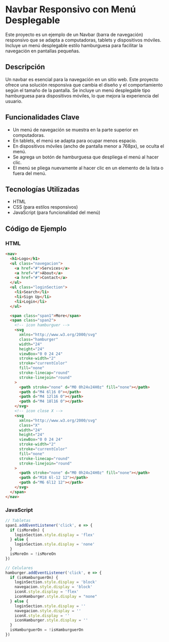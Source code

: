 # Navbar Responsivo con Menú Desplegable

Este proyecto es un ejemplo de un Navbar (barra de navegación) responsivo que se
adapta a computadoras, tablets y dispositivos móviles. Incluye un menú
desplegable estilo hamburguesa para facilitar la navegación en pantallas
pequeñas.

## Descripción

Un navbar es esencial para la navegación en un sitio web. Este proyecto ofrece
una solución responsiva que cambia el diseño y el comportamiento según el tamaño
de la pantalla. Se incluye un menú desplegable tipo hamburguesa para
dispositivos móviles, lo que mejora la experiencia del usuario.

## Funcionalidades Clave

- Un menú de navegación se muestra en la parte superior en computadoras.
- En tablets, el menú se adapta para ocupar menos espacio.
- En dispositivos móviles (ancho de pantalla menor a 768px), se oculta el menú.
- Se agrega un botón de hamburguesa que despliega el menú al hacer clic.
- El menú se pliega nuevamente al hacer clic en un elemento de la lista o fuera
  del menú.

## Tecnologías Utilizadas

- HTML
- CSS (para estilos responsivos)
- JavaScript (para funcionalidad del menú)

## Código de Ejemplo

### HTML

```html
<nav>
  <h1>Logo</h1>
  <ul class="navegacion">
    <a href="#">Services</a>
    <a href="#">About</a>
    <a href="#">Contact</a>
  </ul>
  <ul class="loginSection">
    <li>Search</li>
    <li>Sign Up</li>
    <li>Login</li>
  </ul>

  <span class="span1">More</span>
  <span class="span2">
    <!-- icon hamburguer -->
    <svg
      xmlns="http://www.w3.org/2000/svg"
      class="hamburger"
      width="24"
      height="24"
      viewBox="0 0 24 24"
      stroke-width="2"
      stroke="currentColor"
      fill="none"
      stroke-linecap="round"
      stroke-linejoin="round"
    >
      <path stroke="none" d="M0 0h24v24H0z" fill="none"></path>
      <path d="M4 6l16 0"></path>
      <path d="M4 12l16 0"></path>
      <path d="M4 18l16 0"></path>
    </svg>
    <!-- icon close X -->
    <svg
      xmlns="http://www.w3.org/2000/svg"
      class="X"
      width="24"
      height="24"
      viewBox="0 0 24 24"
      stroke-width="2"
      stroke="currentColor"
      fill="none"
      stroke-linecap="round"
      stroke-linejoin="round"
    >
      <path stroke="none" d="M0 0h24v24H0z" fill="none"></path>
      <path d="M18 6l-12 12"></path>
      <path d="M6 6l12 12"></path>
    </svg>
  </span>
</nav>
```

### JavaScript

```JavaScript
// Tabletas
span1.addEventListener('click', e => {
  if (isMoreOn) {
    loginSection.style.display = 'flex'
  } else {
    loginSection.style.display = 'none'
  }
  isMoreOn = !isMoreOn
})

// Celulares
hamburger.addEventListener('click', e => {
  if (isHamburguerOn) {
    loginSection.style.display = 'block'
    navegacion.style.display = 'block'
    iconX.style.display = 'flex'
    iconHamburger.style.display = "none"
  } else {
    loginSection.style.display = ''
    navegacion.style.display = ''
    iconX.style.display = ''
    iconHamburger.style.display = ''
  }
  isHamburguerOn = !isHamburguerOn
})
```
